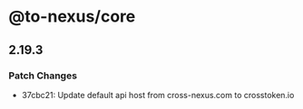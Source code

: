 # @to-nexus/core

## 2.19.3

### Patch Changes

- 37cbc21: Update default api host from cross-nexus.com to crosstoken.io
